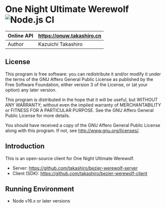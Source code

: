 One Night Ultimate Werewolf ![Node.js CI](https://github.com/takashiro/bezier-werewolf-react/workflows/Node.js%20CI/badge.svg)
==========

| Online API   |        https://onuw.takashiro.cn      |
|--------------|---------------------------------------|
| Author       |           Kazuichi Takashiro          |


License
-------
This program is free software: you can redistribute it and/or modify
it under the terms of the GNU Affero General Public License as
published by the Free Software Foundation, either version 3 of the
License, or (at your option) any later version.

This program is distributed in the hope that it will be useful,
but WITHOUT ANY WARRANTY; without even the implied warranty of
MERCHANTABILITY or FITNESS FOR A PARTICULAR PURPOSE.  See the
GNU Affero General Public License for more details.

You should have received a copy of the GNU Affero General Public License
along with this program. If not, see <http://www.gnu.org/licenses/>.

Introduction
------------

This is an open-source client for One Night Ultimate Werewolf.

- Server: https://github.com/takashiro/bezier-werewolf-server
- Client (SDK): https://github.com/takashiro/bezier-werewolf-client

Running Environment
-------------------
* Node v16.x or later versions
